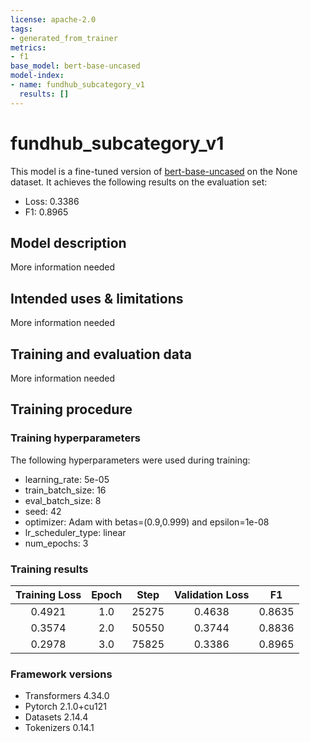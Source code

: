 ```yaml
---
license: apache-2.0
tags:
- generated_from_trainer
metrics:
- f1
base_model: bert-base-uncased
model-index:
- name: fundhub_subcategory_v1
  results: []
---
```


<!-- This model card has been generated automatically according to the information the Trainer had access to. You
should probably proofread and complete it, then remove this comment. -->

# fundhub_subcategory_v1

This model is a fine-tuned version of [bert-base-uncased](https://huggingface.co/bert-base-uncased) on the None dataset.
It achieves the following results on the evaluation set:
- Loss: 0.3386
- F1: 0.8965

## Model description

More information needed

## Intended uses & limitations

More information needed

## Training and evaluation data

More information needed

## Training procedure

### Training hyperparameters

The following hyperparameters were used during training:
- learning_rate: 5e-05
- train_batch_size: 16
- eval_batch_size: 8
- seed: 42
- optimizer: Adam with betas=(0.9,0.999) and epsilon=1e-08
- lr_scheduler_type: linear
- num_epochs: 3

### Training results

| Training Loss | Epoch | Step  | Validation Loss | F1     |
|:-------------:|:-----:|:-----:|:---------------:|:------:|
| 0.4921        | 1.0   | 25275 | 0.4638          | 0.8635 |
| 0.3574        | 2.0   | 50550 | 0.3744          | 0.8836 |
| 0.2978        | 3.0   | 75825 | 0.3386          | 0.8965 |


### Framework versions

- Transformers 4.34.0
- Pytorch 2.1.0+cu121
- Datasets 2.14.4
- Tokenizers 0.14.1
